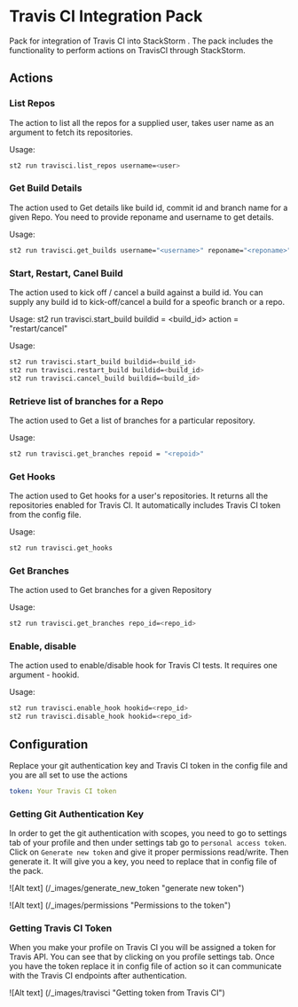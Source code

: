 # Travis CI Integration Pack

Pack for integration of Travis CI into StackStorm . The pack includes the
functionality to perform actions on TravisCI through StackStorm.

## Actions

### List Repos

The action to list all the repos for a supplied user, takes user name as an
argument to fetch its repositories.

Usage:

```bash
st2 run travisci.list_repos username=<user>
```

### Get Build Details

The action used to Get details like build id, commit id and branch name for a
given Repo. You need to provide reponame and username to get details.

Usage:

```bash
st2 run travisci.get_builds username="<username>" reponame="<reponame>"
```

### Start, Restart, Canel Build

The action used to kick off / cancel a build against a build id. You can supply
any build id to kick-off/cancel a build for a speofic branch or a repo.

Usage: st2 run travisci.start_build buildid = <build_id> action = "restart/cancel"

Usage:

```bash
st2 run travisci.start_build buildid=<build_id>
st2 run travisci.restart_build buildid=<build_id>
st2 run travisci.cancel_build buildid=<build_id>
```

### Retrieve list of branches for a Repo

The action used to Get a list of branches for a particular repository.

Usage:

```bash
st2 run travisci.get_branches repoid = "<repoid>"
```

### Get Hooks

The action used to Get hooks for a user's repositories. It returns all the
repositories enabled for Travis CI. It automatically includes Travis CI token
from the config file.

Usage:

```bash
st2 run travisci.get_hooks
```

### Get Branches

The action used to Get branches for a given Repository

Usage:

```bash
st2 run travisci.get_branches repo_id=<repo_id>
```

### Enable, disable

The action used to enable/disable hook for Travis CI tests. It requires one
argument - hookid.

Usage:

```bash
st2 run travisci.enable_hook hookid=<repo_id>
st2 run travisci.disable_hook hookid=<repo_id>
```

## Configuration

Replace your git authentication key and Travis CI token in the config file and
you are all set to use the actions

```yaml
token: Your Travis CI token
```

### Getting Git Authentication Key

In order to get the git authentication with scopes, you need to go to settings
tab of your profile and then under settings tab go to `personal access token`.
Click on `Generate new token` and give it proper permissions read/write. Then
generate it. It will give you a key, you need to replace that in config file of
the pack.

![Alt text] (/_images/generate_new_token  "generate new token")


![Alt text] (/_images/permissions "Permissions to the token")

### Getting Travis CI Token

When you make your profile on Travis CI you will be assigned a token for Travis
API. You can see that by clicking on you profile settings tab. Once you have
the token replace it in config file of action so it can communicate with the
Travis CI endpoints after authentication.

![Alt text] (/_images/travisci "Getting token from Travis CI")
